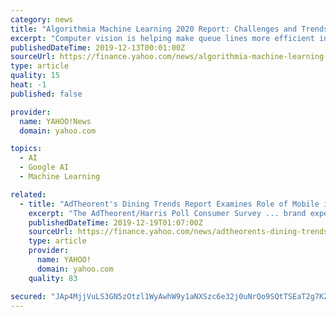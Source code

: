```yaml
---
category: news
title: "Algorithmia Machine Learning 2020 Report: Challenges and Trends for the Enterprise"
excerpt: "Computer vision is helping make queue lines more efficient in the UK, quantum computing for ML is gaining traction, and machine learning frameworks are releasing new iterations: PyTorch 1.0 and TensorFlow 2.0 are new in the last year. Meanwhile, hardware for AI and ML applications is also progressing. Google’s TPUs are in their third ..."
publishedDateTime: 2019-12-13T00:01:00Z
sourceUrl: https://finance.yahoo.com/news/algorithmia-machine-learning-2020-report-140010514.html
type: article
quality: 15
heat: -1
published: false

provider:
  name: YAHOO!News
  domain: yahoo.com

topics:
  - AI
  - Google AI
  - Machine Learning

related:
  - title: "AdTheorent's Dining Trends Report Examines Role of Mobile in the Dining Journey, Visitation Drivers as well as Payment, Menu and AI Trends"
    excerpt: "The AdTheorent/Harris Poll Consumer Survey ... brand experience PAYMENT: Cash is no longer king - credit card and credit card via mobile wallet payments are increasing For QSRs specifically: For FCRs specifically: MENU TRENDS: More options equate to more orders 71% of consumers would be open to QSRs/FCRs incorporating AI into their businesses ..."
    publishedDateTime: 2019-12-19T01:07:00Z
    sourceUrl: https://finance.yahoo.com/news/adtheorents-dining-trends-report-examines-145500228.html
    type: article
    provider:
      name: YAHOO!
      domain: yahoo.com
    quality: 83

secured: "JAp4MjjVuLS3GN5zOtzl1WyAwhW9y1aNXSzc6e32j0uNrQo9SQtTSEaT2g7KZbooxrVNT1ziIPo70zkypxn0oFJhSRcUEPwfutMphPGZX72G1pMZkqSOt1KKtabu6caYR/TfqAVGp5bDxeW6yPjdc4CD6IUJEHe4bKNWp2SGNgiIH+iuyurNx0NL0lhTFx/KSWSI5vP26MOXANztj5JCe2qWKEQTjyqAuo8T3SjiYKO3F7pCpXndC9K+6u+kPIa4khXVviF2Ws0O73cA2HNKQw==;JvvN9app+btXOC8WCMdR4Q=="
---
```


